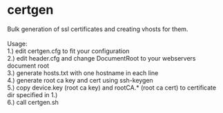 # certgen
Bulk generation of ssl certificates and creating vhosts for them.<br>
<br>
Usage:<br>
1.) edit certgen.cfg to fit your configuration<br>
2.) edit header.cfg and change DocumentRoot to your webservers document root<br>
3.) generate hosts.txt with one hostname in each line<br>
4.) generate root ca key and cert using ssh-keygen<br>
5.) copy device.key (root ca key) and rootCA.\* (root ca cert) to certificate dir specified in 1.)<br>
6.) call certgen.sh
